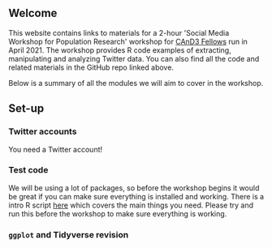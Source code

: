 ## Welcome

This website contains links to materials for a 2-hour 'Social Media Workshop for Population Research' workshop for [CAnD3 Fellows](https://www.mcgill.ca/cand3/) run in April 2021. The workshop provides R code examples of extracting, manipulating and analyzing Twitter data. You can also find all the code and related materials in the GitHub repo linked above. 

Below is a summary of all the modules we will aim to cover in the workshop. 

## Set-up

### Twitter accounts

You need a Twitter account! 

### Test code
We will be using a lot of packages, so before the workshop begins it would be great if you can make sure everything is installed and working. There is a intro R script [here](https://github.com/MJAlexander/social_media_workshop/blob/main/code/0_setup.R) which covers the main things you need. Please try and run this before the workshop to make sure everything is working. 


### `ggplot` and Tidyverse revision
